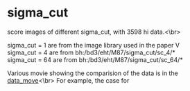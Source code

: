 # sigma_cut
score images of different sigma_cut, with 3598 hi data.<\br>

sigma_cut = 1 are from the image library used in the paper V </br>
sigma_cut = 4 are from bh:/bd3/eht/M87/sigma_cut/sc_4/* </br>
sigma_cut = 64 are from bh:/bd3/eht/M87/sigma_cut/sc_64/* </br>

Various movie showing the comparision of the data is in the [data_move](https://github.com/hungyipu/sigma_cut/tree/master/data_movie)<\br>
For example, the case for 
